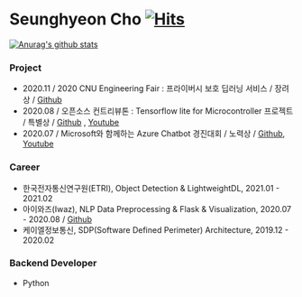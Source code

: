 # Seunghyeon Cho	[![Hits](https://hits.seeyoufarm.com/api/count/incr/badge.svg?url=https%3A%2F%2Fgithub.com%2Fpmcsh04&count_bg=%2379C83D&title_bg=%23555555&icon=&icon_color=%23E7E7E7&title=hits&edge_flat=false)](https://hits.seeyoufarm.com)

[![Anurag's github stats](https://github-readme-stats.vercel.app/api?username=pmcsh04)](https://github.com/anuraghazra/github-readme-stats)

<!--
**pmcsh04/pmcsh04** is a ✨ _special_ ✨ repository because its `README.md` (this file) appears on your GitHub profile.

Here are some ideas to get you started:

- 🔭 I’m currently working on ...
- 🌱 I’m currently learning ...
- 👯 I’m looking to collaborate on ...
- 🤔 I’m looking for help with ...
- 💬 Ask me about ...
- 📫 How to reach me: ...
- 😄 Pronouns: ...
- ⚡ Fun fact: ...
-->

### Project

- 2020.11 / 2020 CNU Engineering Fair : 프라이버시 보호 딥러닝 서비스  / 장려상 / [Github](https://github.com/pmcsh04/PrivacyDL)
- 2020.08 / 오픈소스 컨트리뷰톤 : Tensorflow lite for Microcontroller 프로젝트 / 특별상 / [Github](https://github.com/yunho0130/tensorflow-lite) , [Youtube](https://www.youtube.com/watch?v=8bF1vYx1FTo)
- 2020.07 / Microsoft와 함께하는 Azure Chatbot 경진대회 / 노력상 / [Github](https://github.com/hazagu/KCC2020_Chatbot), [Youtube](https://www.youtube.com/watch?v=y2kgjSiXOyc)

### Career

- 한국전자통신연구원(ETRI), Object Detection & LightweightDL, 2021.01 - 2021.02
- 아이와즈(Iwaz), NLP Data Preprocessing & Flask & Visualization, 2020.07 - 2020.08 / [Github](https://github.com/pmcsh04/Iwaz_intern)
- 케이엘정보통신, SDP(Software Defined Perimeter) Architecture, 2019.12 - 2020.02

### Backend Developer
- Python
